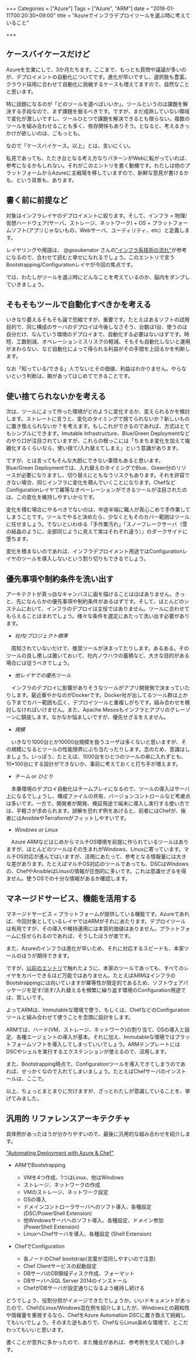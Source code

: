 +++
Categories = ["Azure"]
Tags = ["Azure", "ARM"]
date = "2016-01-11T00:20:30+09:00"
title = "Azureでインフラデプロイツールを選ぶ時に考えていること"

+++

## ケースバイケースだけど
Azureを生業にして、3か月たちます。ここまで、もっとも質問や議論が多いのが、デプロイメントの自動化についてです。進化が早いですし、選択肢も豊富。クラウド採用に合わせて自動化に挑戦するケースも増えてますので、自然なことと思います。

特に話題になるのが「どのツールを選べばいいか」。ツールというのは課題を解決する手段なので、まず課題を掘るべきです。ですが、まだ成熟していない領域で変化が激しいですし、ツールひとつで課題を解決できるとも限らない。複数のツールを組み合わせることも多く、依存関係もありそう。となると、考えるきっかけが欲しいのは、ごもっとも。

なので「ケースバイケース。以上」とは、言いにくい。

私見であっても、たたき台となる考え方なりパターンがWebに転がっていれば、参考になるかもしれない。それがこのエントリを書く動機です。わたしは他のプラットフォームからAzureに主戦場を移していますので、新鮮な意見が書けるかも、という背景も、あります。

## 書く前に前提など
対象はインフラレイヤのデプロイメントに絞ります。そして、インフラ = 物理/仮想ハードウェア(サーバ、ストレージ、ネットワーク) + OS + プラットフォームソフト(アプリじゃないもの、Webサーバ、ユーティリティ、etc）と定義します。

レイヤリングや用語は、 @gosukenator さんの["インフラ系技術の流れ"](http://mizzy.org/blog/2013/10/29/1/)が参考になるので、合わせて読むと幸せになれるでしょう。このエントリで言うBootstrapping/Configurationレイヤが今回の焦点です。

では、わたしがツールを選ぶ時にどんなことを考えているのか、脳内をダンプしていきましょう。

## そもそもツールで自動化すべきかを考える
いきなり萎えるそもそも論で恐縮ですが、重要です。たとえばあるソフトの試用目的で、同じ構成のサーバのデプロイは今後しなさそう、台数は1台、使うのは自分だけ、なんていう環境のデプロイまで、自動化する必要はないはずです。時短、工数削減、オペレーションミスリスクの軽減、そもそも自動化しないと運用がまわらない、など自動化によって得られる利益がその手間を上回るかを判断します。

なお「知っている/できる」人でないとその価値、利益はわかりません。やらないという判断は、腕があってはじめてできることです。

## 使い捨てられないかを考える
次は、ツールによって作った環境がどのように変化するか、変えられるかを検討します。ストレートに言うと、変化のタイミングで捨てられないか？新しいものに置き換えられないか？を考えます。もしこれができるのであれば、方式はとてもシンプルにできます。Imutable Infrastructure、Blue/Green Deploymentなどのやり口が注目されていますが、これらの根っこには「ちまちま変化を加えて複雑化するくらいなら、使い捨て/入れ替えてしまえ」という意識があります。

ですが、とは言ってもそんな大胆にできない事情もあると思います。Blue/Green Deploymentでは、入れ替えのタイミングでBlue、Green分のリソースが必要になりますし、切り替えにともなうリスクもあります。それを許容できない場合、同じインフラに変化を積んでいくことになります。ChefなどConfigurationレイヤで冪等なオペーレーションができるツールが注目されたのは、この変化を維持しやすいからです。

変化を積む場合にやるべきでないのは、中途半端に職人が真心こめて手作業してしまうことです。ツールでやると決めたら、少なくともそのカバー範囲はツールに任せましょう。でないといわゆる「手作業汚れ」「スノーフレークサーバ（雪の結晶のように、全部同じように見えて実はそれぞれ違う）」のダークサイドに堕ちます。

変化を積まないのであれば、インフラデプロイメント用途ではConfigurationレイヤのツールを導入しないという割り切りもできるでしょう。

## 優先事項や制約条件を洗い出す
アーキテクトが真っ白なキャンバスに画を描けることはほぼありません。きっと、先になんらかの優先事項や制約条件があるはずです。そして、ほとんどのシステムにおいて、インフラのデプロイは主役ではありません。ツールに合わせてもらえることはまれでしょう。様々な条件を選定にあたって洗い出す必要があります。

* _社内/プロジェクト標準_

　周知されていないだけで、推奨ツールが決まってたりします。あるある。そのツールの良し悪しは置いておいて、社内ノウハウの蓄積など、大きな目的がある場合には従うべきでしょう。

* _他レイヤでの優先ツール_

　インフラのデプロイに影響がありそうなツールがアプリ開発側で決まっていたりします。最近華やかなのがDockerです。Docker社が出してるツール群は上から下までカバー範囲も広く、デプロイツールと重複しがちです。組み合わせを検討しなければいけません。また、Apache Mesosもインフラとアプリのグレーゾーンに鎮座します。なかなか悩ましいですが、優先せざるをえません。

* _規模_

　いきなり1000台とか10000台規模を扱うユーザは多くないと思いますが、その規模になるとツールの性能限界にぶち当たったりします。念のため、意識はしましょう。いっぽう、たとえば、1000台をひとつのツールの傘に入れずとも、10*100台にする設計ができないか、事前に考えておくと打ち手が増えます。

* _チーム or ひとり_

　本番環境のデプロイ自動化はチームプレイになるので、ツールの導入はサーバ上になるでしょうし、構成ファイルの共有、バージョンコントロールなど考慮点は多いです。一方で、開発者が開発、検証用途で端末に導入し実行する使い方では、手軽さが求められます。誤解を恐れず例をあげると、前者にはChefが、後者にはAnsibleやTerraformがフィットしやすいです。

* _Windows or Linux_

　Azure ARMなどはじめからマルチOS環境を前提に作られているツールはありますが、ほとんどのツールはその生まれがWindows、Linuxに寄っています。マルチOS対応が進んではいますが、活用にあたって、参考となる情報量には大きな差があります。たとえばマルチOS対応のツールであっても、DSCはWindowsの、ChefやAnsibleはLinuxの情報が圧倒的に多いです。これは意識せざるを得ません。使うOSでの十分な情報があるか確認します。

## マネージドサービス、機能を活用する
マネージドサービス = プラットフォームが提供している機能です。Azureであれば、今回対象としているレイヤではARMがそれにあたります。デプロイツールは有用ですが、その導入や維持運用には本質的価値はありません。プラットフォームに任せられるのであれば、そうしたほうが楽です。

また、Azureのインフラは進化が早いため、それに対応するスピードも、本家ツールのほうが期待できます。

ですが、[以前のエントリ](http://torumakabe.github.io/post/arm_idempotent/)で触れたように、本家のツールであっても、すべてのレイヤをカバーできるほど万能ではありません。たとえばARMはインフラのBootstrappingには向いていますが冪等性が限定的であるため、ソフトウェアパッケージを足す/消す/入れ替えるを頻繁に繰り返す環境のConfiguration用途では、苦しいです。

よってARMは、Immutableな環境で使う、もしくは、ChefなどのConfigurationツールと組み合わせて使うことを念頭に設計をします。

ARMでは、ハード(VM、ストレージ、ネットワーク)の割り当て、OSの導入と設定、各種エージェントの導入が基本。それに加え、Immutableな環境ではプラットフォームソフトを導入してしまっていいでしょう。ARMテンプレートにはDSCやシェルを実行するエクステンションが使えるので、活用します。

また、Bootstrapping時点で、Configurationツールを導入できてしまうのであれば、せっかくなので入れてしまいましょう。たとえばChefサーバのインストールは、ここで。


以上、ちょっとまとまりに欠けますが、ざっとわたしが意識していることを、挙げてみました。

## 汎用的 リファレンスアーキテクチャ
具体例があったほうが分かりやすいので、最後に汎用的な組み合わせを紹介します。

["Automating Deployment with Azure & Chef"](https://gallery.technet.microsoft.com/Automating-Deployment-with-84c1549f)

* ARMでBootstrapping
    * VMを4つ作成、1つはLinux、他はWindows
    * ストレージ、ネットワークの作成
    * VMのストレージ、ネットワーク設定
    * OSの導入
    * ドメインコントローラサーバへのソフト導入、各種設定 (DSC/PowerShell Extension)
    * 他Windowsサーバへのソフト導入、各種設定、ドメイン参加 (PowerShell Extension)
    * LinuxへChefサーバを導入、各種設定 (Shell Extension)
    
* ChefでConfiguration
    * 各ノードのChef bootstrap(言葉が混同しやすいので注意)
    * Chef Clientサービスの起動設定
    * DBサーバのDB領域ディスク作成、フォーマット
    * DBサーバへSQL Server 2014のインストール
    * ChefがDBサーバが設定通りになるよう維持し続ける
    
どうでしょう、役割分担がイメージできたでしょうか。いいドキュメントがあったので、ChefのLinux/Windows混在例を紹介しましたが、Windowsとの親和性や情報量を重視するなら、ChefをAzure Automation DSCに置き換えて挑戦してもいいでしょう。そのまた逆もありで、ChefならLinux染めな環境で、とこだわってもいいと思います。

書くことが意外に多かったので、また機会があれば、参考例を交えて紹介します。
